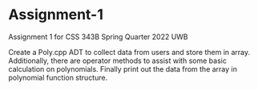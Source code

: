 # Assignment-1
Assignment 1 for CSS 343B Spring Quarter 2022 UWB

Create a Poly.cpp ADT to collect data from users and store them in array.
Additionally, there are operator methods to assist with some basic calculation on polynomials.
Finally print out the data from the array in polynomial function structure.
